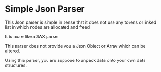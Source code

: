 # Simple Json Parser 
This Json parser is simple in sense that it does not use any tokens or linked list in which nodes are allocated and freed

It is more like a SAX parser

This parser does not provide you a Json Object or Array which can be altered. 

Using this parser, you are suppose to unpack data onto your own data structures.


